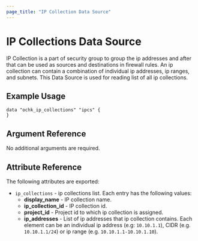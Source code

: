```yaml
---
page_title: "IP Collection Data Source"
---
```


# IP Collections Data Source

IP Collection is a part of security group to group the ip addresses and after that can be used as sources and destinations in firewall rules. An ip collection can contain a combination of individual ip addresses, ip ranges, and subnets.
This Data Source is used for reading list of all ip collections.

## Example Usage

```hcl
data "ochk_ip_collections" "ipcs" {
}
```

## Argument Reference

No additional arguments are required.

## Attribute Reference

The following attributes are exported:
* `ip_collections` - ip collections list. Each entry has the following values:
    * **display_name** - IP collection name.
    * **ip_collection_id** - IP collection id.
    * **project_id** - Project id to which ip collection is assigned.
    * **ip_addresses** - List of ip addresses that ip collection contains. Each element can be an individual ip address (e.g: `10.10.1.1`), CIDR (e.g. `10.10.1.1/24`) or ip range (e.g. `10.10.1.1-10.10.1.10`).


